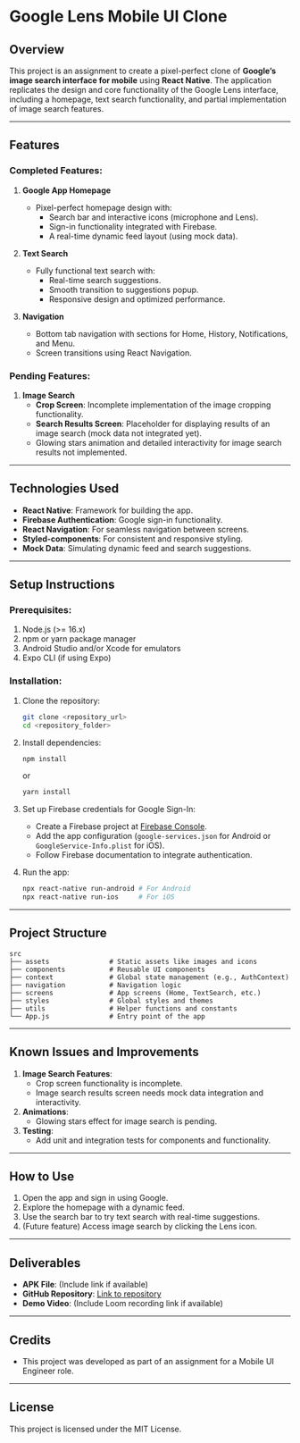 # Google Lens Mobile UI Clone

## Overview

This project is an assignment to create a pixel-perfect clone of **Google’s image search interface for mobile** using **React Native**. The application replicates the design and core functionality of the Google Lens interface, including a homepage, text search functionality, and partial implementation of image search features.

---

## Features

### Completed Features:

1. **Google App Homepage**

   - Pixel-perfect homepage design with:
     - Search bar and interactive icons (microphone and Lens).
     - Sign-in functionality integrated with Firebase.
     - A real-time dynamic feed layout (using mock data).

2. **Text Search**

   - Fully functional text search with:
     - Real-time search suggestions.
     - Smooth transition to suggestions popup.
     - Responsive design and optimized performance.

3. **Navigation**
   - Bottom tab navigation with sections for Home, History, Notifications, and Menu.
   - Screen transitions using React Navigation.

### Pending Features:

1. **Image Search**
   - **Crop Screen**: Incomplete implementation of the image cropping functionality.
   - **Search Results Screen**: Placeholder for displaying results of an image search (mock data not integrated yet).
   - Glowing stars animation and detailed interactivity for image search results not implemented.

---

## Technologies Used

- **React Native**: Framework for building the app.
- **Firebase Authentication**: Google sign-in functionality.
- **React Navigation**: For seamless navigation between screens.
- **Styled-components**: For consistent and responsive styling.
- **Mock Data**: Simulating dynamic feed and search suggestions.

---

## Setup Instructions

### Prerequisites:

1. Node.js (>= 16.x)
2. npm or yarn package manager
3. Android Studio and/or Xcode for emulators
4. Expo CLI (if using Expo)

### Installation:

1. Clone the repository:
   ```bash
   git clone <repository_url>
   cd <repository_folder>
   ```
2. Install dependencies:
   ```bash
   npm install
   ```
   or
   ```bash
   yarn install
   ```
3. Set up Firebase credentials for Google Sign-In:

   - Create a Firebase project at [Firebase Console](https://console.firebase.google.com/).
   - Add the app configuration (`google-services.json` for Android or `GoogleService-Info.plist` for iOS).
   - Follow Firebase documentation to integrate authentication.

4. Run the app:
   ```bash
   npx react-native run-android # For Android
   npx react-native run-ios     # For iOS
   ```

---

## Project Structure

```plaintext
src
├── assets               # Static assets like images and icons
├── components           # Reusable UI components
├── context              # Global state management (e.g., AuthContext)
├── navigation           # Navigation logic
├── screens              # App screens (Home, TextSearch, etc.)
├── styles               # Global styles and themes
├── utils                # Helper functions and constants
└── App.js               # Entry point of the app
```

---

## Known Issues and Improvements

1. **Image Search Features**:
   - Crop screen functionality is incomplete.
   - Image search results screen needs mock data integration and interactivity.
2. **Animations**:
   - Glowing stars effect for image search is pending.
3. **Testing**:
   - Add unit and integration tests for components and functionality.

---

## How to Use

1. Open the app and sign in using Google.
2. Explore the homepage with a dynamic feed.
3. Use the search bar to try text search with real-time suggestions.
4. (Future feature) Access image search by clicking the Lens icon.

---

## Deliverables

- **APK File**: (Include link if available)
- **GitHub Repository**: [Link to repository](#)
- **Demo Video**: (Include Loom recording link if available)

---

## Credits

- This project was developed as part of an assignment for a Mobile UI Engineer role.

---

## License

This project is licensed under the MIT License.
